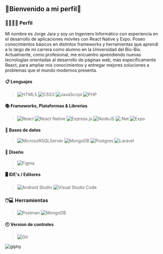 ## 🌌Bienvenido a mi perfil🌌

### 🚀👨🏻‍💻 Perfil
Mi nombre es Jorge Jara y soy un Ingeniero Informático con experiencia en el desarrollo de aplicaciones móviles con React Native y Expo. Poseo conocimientos básicos en distintos frameworks y herramientas
que aprendí a lo largo de mi carrera como alumno en la Universidad del Bío-Bío. Actualmente, como profesional, me encuentro aprendiendo nuevas tecnologías orientadas al desarrollo de páginas web,
más especificamente React, para ampliar mis conocimientos y entregar mejores soluciones a problemas que el mundo modernos presenta.

#### 📋 Lenguajes
>![HTML5](https://img.shields.io/badge/html5-%23E34F26.svg?style=for-the-badge&logo=html5&logoColor=white)
>![CSS3](https://img.shields.io/badge/css3-%231572B6.svg?style=for-the-badge&logo=css3&logoColor=white)
>![JavaScript](https://img.shields.io/badge/javascript-%23323330.svg?style=for-the-badge&logo=javascript&logoColor=%23F7DF1E)
>![PHP](https://img.shields.io/badge/php-%23777BB4.svg?style=for-the-badge&logo=php&logoColor=white)
#### 📚 Frameworks, Plataformas & Librerias
>![React](https://img.shields.io/badge/react-%2320232a.svg?style=for-the-badge&logo=react&logoColor=%2361DAFB)
>![React Native](https://img.shields.io/badge/react_native-%2320232a.svg?style=for-the-badge&logo=react&logoColor=%2361DAFB)
>![Express.js](https://img.shields.io/badge/express.js-%23404d59.svg?style=for-the-badge&logo=express&logoColor=%2361DAFB) 
>![NodeJS](https://img.shields.io/badge/node.js-6DA55F?style=for-the-badge&logo=node.js&logoColor=white)
>![.Net](https://img.shields.io/badge/.NET-5C2D91?style=for-the-badge&logo=.net&logoColor=white)
>![Expo](https://img.shields.io/badge/expo-1C1E24?style=for-the-badge&logo=expo&logoColor=#D04A37)
#### 💾 Bases de datos
>![MicrosoftSQLServer](https://img.shields.io/badge/Microsoft%20SQL%20Server-CC2927?style=for-the-badge&logo=microsoft%20sql%20server&logoColor=white)
>![MongoDB](https://img.shields.io/badge/MongoDB-%234ea94b.svg?style=for-the-badge&logo=mongodb&logoColor=white)
>![Postgres](https://img.shields.io/badge/postgres-%23316192.svg?style=for-the-badge&logo=postgresql&logoColor=white)
>![Laravel](https://img.shields.io/badge/laravel-%23FF2D20.svg?style=for-the-badge&logo=laravel&logoColor=white)
#### 🎨 Diseño
>![Figma](https://img.shields.io/badge/figma-%23F24E1E.svg?style=for-the-badge&logo=figma&logoColor=white)
#### 🖥️ IDE's / Editores
>![Android Studio](https://img.shields.io/badge/Android%20Studio-3DDC84.svg?style=for-the-badge&logo=android-studio&logoColor=white)
>![Visual Studio Code](https://img.shields.io/badge/Visual%20Studio%20Code-0078d7.svg?style=for-the-badge&logo=visual-studio-code&logoColor=white)
### 🖱️💻 Herramientas
>![Postman](https://img.shields.io/badge/Postman-FF6C37?style=for-the-badge&logo=postman&logoColor=white)
>![MongoDB](https://img.shields.io/badge/MongoDB-%234ea94b.svg?style=for-the-badge&logo=mongodb&logoColor=white)
#### 🕙 Version de controles
>![Git](https://img.shields.io/badge/git-%23F05033.svg?style=for-the-badge&logo=git&logoColor=white)

![giphy](https://github.com/Kok-e/Kok-e/assets/118061358/2345c94f-0874-413b-93de-dfeba5f62725)

